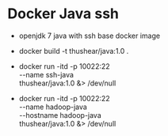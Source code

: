 # Docker Java ssh 
- openjdk 7 java with ssh base docker image

- docker build -t thushear/java:1.0 .

- docker run -itd  -p 10022:22 \
    --name ssh-java \
    thushear/java:1.0 &> /dev/null

- docker run -itd  -p 10022:22 \
      --name hadoop-java \
      --hostname hadoop-java \
      thushear/java:1.0 &> /dev/null
